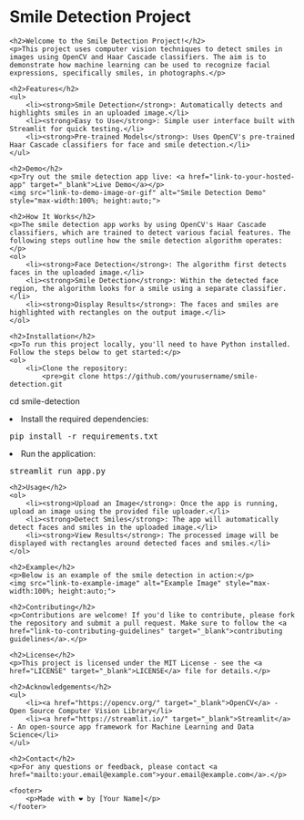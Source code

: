 <!DOCTYPE html>
<html lang="en">
<head>
    <meta charset="UTF-8">
    <meta http-equiv="X-UA-Compatible" content="IE=edge">
    <meta name="viewport" content="width=device-width, initial-scale=1.0">
    <title>Smile Detection Project</title>
</head>
<body>
    <h1>Smile Detection Project</h1>
    
    <h2>Welcome to the Smile Detection Project!</h2>
    <p>This project uses computer vision techniques to detect smiles in images using OpenCV and Haar Cascade classifiers. The aim is to demonstrate how machine learning can be used to recognize facial expressions, specifically smiles, in photographs.</p>

    <h2>Features</h2>
    <ul>
        <li><strong>Smile Detection</strong>: Automatically detects and highlights smiles in an uploaded image.</li>
        <li><strong>Easy to Use</strong>: Simple user interface built with Streamlit for quick testing.</li>
        <li><strong>Pre-trained Models</strong>: Uses OpenCV's pre-trained Haar Cascade classifiers for face and smile detection.</li>
    </ul>

    <h2>Demo</h2>
    <p>Try out the smile detection app live: <a href="link-to-your-hosted-app" target="_blank">Live Demo</a></p>
    <img src="link-to-demo-image-or-gif" alt="Smile Detection Demo" style="max-width:100%; height:auto;">

    <h2>How It Works</h2>
    <p>The smile detection app works by using OpenCV's Haar Cascade classifiers, which are trained to detect various facial features. The following steps outline how the smile detection algorithm operates:</p>
    <ol>
        <li><strong>Face Detection</strong>: The algorithm first detects faces in the uploaded image.</li>
        <li><strong>Smile Detection</strong>: Within the detected face region, the algorithm looks for a smile using a separate classifier.</li>
        <li><strong>Display Results</strong>: The faces and smiles are highlighted with rectangles on the output image.</li>
    </ol>

    <h2>Installation</h2>
    <p>To run this project locally, you'll need to have Python installed. Follow the steps below to get started:</p>
    <ol>
        <li>Clone the repository:
            <pre>git clone https://github.com/yourusername/smile-detection.git
cd smile-detection</pre>
        </li>
        <li>Install the required dependencies:
            <pre>pip install -r requirements.txt</pre>
        </li>
        <li>Run the application:
            <pre>streamlit run app.py</pre>
        </li>
    </ol>

    <h2>Usage</h2>
    <ol>
        <li><strong>Upload an Image</strong>: Once the app is running, upload an image using the provided file uploader.</li>
        <li><strong>Detect Smiles</strong>: The app will automatically detect faces and smiles in the uploaded image.</li>
        <li><strong>View Results</strong>: The processed image will be displayed with rectangles around detected faces and smiles.</li>
    </ol>

    <h2>Example</h2>
    <p>Below is an example of the smile detection in action:</p>
    <img src="link-to-example-image" alt="Example Image" style="max-width:100%; height:auto;">

    <h2>Contributing</h2>
    <p>Contributions are welcome! If you'd like to contribute, please fork the repository and submit a pull request. Make sure to follow the <a href="link-to-contributing-guidelines" target="_blank">contributing guidelines</a>.</p>

    <h2>License</h2>
    <p>This project is licensed under the MIT License - see the <a href="LICENSE" target="_blank">LICENSE</a> file for details.</p>

    <h2>Acknowledgements</h2>
    <ul>
        <li><a href="https://opencv.org/" target="_blank">OpenCV</a> - Open Source Computer Vision Library</li>
        <li><a href="https://streamlit.io/" target="_blank">Streamlit</a> - An open-source app framework for Machine Learning and Data Science</li>
    </ul>

    <h2>Contact</h2>
    <p>For any questions or feedback, please contact <a href="mailto:your.email@example.com">your.email@example.com</a>.</p>
    
    <footer>
        <p>Made with ❤️ by [Your Name]</p>
    </footer>
</body>
</html>
